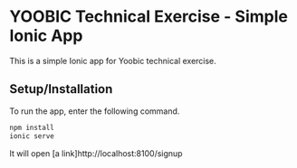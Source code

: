 # YOOBIC Technical Exercise - Simple Ionic App

This is a simple Ionic app for Yoobic technical exercise.

## Setup/Installation

To run the app, enter the following command.

```bash
npm install
ionic serve
```

It will open [a link]http://localhost:8100/signup
